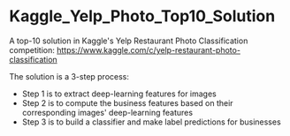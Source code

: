 # Kaggle_Yelp_Photo_Top10_Solution
A top-10 solution in Kaggle's Yelp Restaurant Photo Classification competition: https://www.kaggle.com/c/yelp-restaurant-photo-classification

The solution is a 3-step process:
- Step 1 is to extract deep-learning features for images
- Step 2 is to compute the business features based on their corresponding images' deep-learning features
- Step 3 is to build a classifier and make label predictions for businesses
